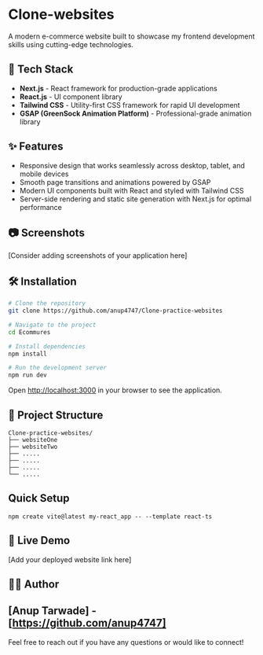 # Clone-websites

A modern e-commerce website built to showcase my frontend development skills using cutting-edge technologies.

## 🚀 Tech Stack

- **Next.js** - React framework for production-grade applications
- **React.js** - UI component library
- **Tailwind CSS** - Utility-first CSS framework for rapid UI development
- **GSAP (GreenSock Animation Platform)** - Professional-grade animation library

## ✨ Features

- Responsive design that works seamlessly across desktop, tablet, and mobile devices
- Smooth page transitions and animations powered by GSAP
- Modern UI components built with React and styled with Tailwind CSS
- Server-side rendering and static site generation with Next.js for optimal performance

## 📷 Screenshots

[Consider adding screenshots of your application here]

## 🛠️ Installation

```bash
# Clone the repository
git clone https://github.com/anup4747/Clone-practice-websites

# Navigate to the project
cd Ecommures

# Install dependencies
npm install

# Run the development server
npm run dev
```

Open [http://localhost:3000](http://localhost:3000) in your browser to see the application.

## 🧪 Project Structure

```
Clone-practice-websites/
├── websiteOne
├── websiteTwo         
├── .....       
├── .....      
├── .....     
└── .....    
```

## Quick Setup

```
npm create vite@latest my-react_app -- --template react-ts 
```

## 🔗 Live Demo

[Add your deployed website link here]

## 👨‍💻 Author

[Anup Tarwade] - [https://github.com/anup4747]
---
Feel free to reach out if you have any questions or would like to connect!
